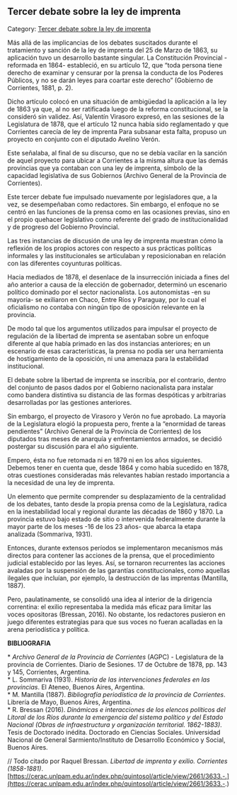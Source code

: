 ## Tercer debate sobre la ley de imprenta

Category: [Tercer debate sobre la ley de imprenta](http://descubrircorrientes.com.ar/2012/index.php/4420-corrientes-en-la-familia-argentina-1870-a-la-actualidad/tiempos-de-guerra-civil-1877-1880/felipe-jose-cabral-gobernador/tercer-debate-sobre-la-ley-de-imprenta)

Más allá de las implicancias de los debates suscitados durante el tratamiento y sanción de la ley de imprenta del 25 de Marzo de 1863, su aplicación tuvo un desarrollo bastante singular. La Constitución Provincial -reformada en 1864- estableció, en su artículo 12, que “toda persona tiene derecho de examinar y censurar por la prensa la conducta de los Poderes Públicos, y no se darán leyes para coartar este derecho” (Gobierno de Corrientes, 1881, p. 2).

Dicho artículo colocó en una situación de ambigüedad la aplicación a la ley de 1863 ya que, al no ser ratificada luego de la reforma constitucional, se la consideró sin validez. Así, Valentín Virasoro expresó, en las sesiones de la Legislatura de 1878, que el artículo 12 nunca había sido reglamentado y que Corrientes carecía de ley de imprenta Para subsanar esta falta, propuso un proyecto en conjunto con el diputado Avelino Verón.

Este señalaba, al final de su discurso, que no se debía vacilar en la sanción de aquel proyecto para ubicar a Corrientes a la misma altura que las demás provincias que ya contaban con una ley de imprenta, símbolo de la capacidad legislativa de sus Gobiernos (Archivo General de la Provincia de Corrientes).

Este tercer debate fue impulsado nuevamente por legisladores que, a la vez, se desempeñaban como redactores. Sin embargo, el enfoque no se centró en las funciones de la prensa como en las ocasiones previas, sino en el propio quehacer legislativo como referente del grado de institucionalidad y de progreso del Gobierno Provincial.

Las tres instancias de discusión de una ley de imprenta muestran cómo la reflexión de los propios actores con respecto a sus prácticas políticas informales y las institucionales se articulaban y reposicionaban en relación con las diferentes coyunturas políticas.

Hacia mediados de 1878, el desenlace de la insurrección iniciada a fines del año anterior a causa de la elección de gobernador, determinó un escenario político dominado por el sector nacionalista. Los autonomistas -en su mayoría- se exiliaron en Chaco, Entre Ríos y Paraguay, por lo cual el oficialismo no contaba con ningún tipo de oposición relevante en la provincia.

De modo tal que los argumentos utilizados para impulsar el proyecto de regulación de la libertad de imprenta se asentaban sobre un enfoque diferente al que había primado en las dos instancias anteriores; en un escenario de esas características, la prensa no podía ser una herramienta de hostigamiento de la oposición, ni una amenaza para la estabilidad institucional.

El debate sobre la libertad de imprenta se inscribía, por el contrario, dentro del conjunto de pasos dados por el Gobierno nacionalista para instalar como bandera distintiva su distancia de las formas despóticas y arbitrarias desarrolladas por las gestiones anteriores.

Sin embargo, el proyecto de Virasoro y Verón no fue aprobado. La mayoría de la Legislatura elogió la propuesta pero, frente a la “enormidad de tareas pendientes” (Archivo General de la Provincia de Corrientes) de los diputados tras meses de anarquía y enfrentamientos armados, se decidió postergar su discusión para el año siguiente.

Empero, ésta no fue retomada ni en 1879 ni en los años siguientes. Debemos tener en cuenta que, desde 1864 y como había sucedido en 1878, otras cuestiones consideradas más relevantes habían restado importancia a la necesidad de una ley de imprenta.

Un elemento que permite comprender su desplazamiento de la centralidad de los debates, tanto desde la propia prensa como de la Legislatura, radica en la inestabilidad local y regional durante las décadas de 1860 y 1870. La provincia estuvo bajo estado de sitio o intervenida federalmente durante la mayor parte de los meses -16 de los 23 años- que abarca la etapa analizada (Sommariva, 1931).

Entonces, durante extensos períodos se implementaron mecanismos más directos para contener las acciones de la prensa, que el procedimiento judicial establecido por las leyes. Así, se tornaron recurrentes las acciones avaladas por la suspensión de las garantías constitucionales, como aquellas ilegales que incluían, por ejemplo, la destrucción de las imprentas (Mantilla, 1887).

Pero, paulatinamente, se consolidó una idea al interior de la dirigencia correntina: el exilio representaba la medida más eficaz para limitar las voces opositoras (Bressan, 2016). No obstante, los redactores pusieron en juego diferentes estrategias para que sus voces no fueran acalladas en la arena periodística y política.

**BIBLIOGRAFIA**

\* _Archivo General de la Provincia de Corrientes_ (AGPC) - Legislatura de la provincia de Corrientes. Diario de Sesiones. 17 de Octubre de 1878, pp. 143 y 145, Corrientes, Argentina.  
\* L. Sommariva (1931). _Historia de las intervenciones federales en las provincias_. El Ateneo, Buenos Aires, Argentina.  
\* M. Mantilla (1887). _Bibliografía periodística de la provincia de Corrientes_. Librería de Mayo, Buenos Aires, Argentina.  
\* R. Bressan (2016). _Dinámicas e interacciones de los elencos políticos del Litoral de los Ríos durante la emergencia del sistema político y del Estado Nacional (Obras de infraestructura y organización territorial. 1862-1883)_. Tesis de Doctorado inédita. Doctorado en Ciencias Sociales. Universidad Nacional de General Sarmiento/Instituto de Desarrollo Económico y Social, Buenos Aires.

// Todo citado por Raquel Bressan. _Libertad de imprenta y exilio. Corrientes (1858-1881)_. [https://cerac.unlpam.edu.ar/index.php/quintosol/article/view/2661/3633.-.](https://cerac.unlpam.edu.ar/index.php/quintosol/article/view/2661/3633.-.)